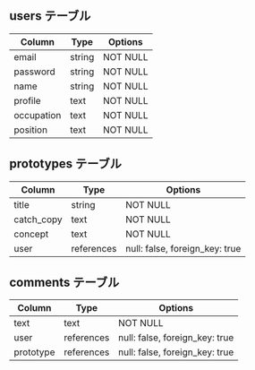 ## users テーブル

| Column     | Type      | Options       |
|----------  | --------- | ------------- |
| email      | string    | NOT NULL      |
| password   | string    | NOT NULL      |
| name       | string    | NOT NULL      |
| profile    | text      | NOT NULL      |
| occupation | text      | NOT NULL      |
| position   | text      | NOT NULL      |


## prototypes テーブル

| Column     | Type       | Options                        |
|---------   | ---------  | ------------------------------ |
| title      | string     | NOT NULL                       |
| catch_copy | text       | NOT NULL                       |
| concept    | text       | NOT NULL                       |
| user       | references | null: false, foreign_key: true |

## comments テーブル

| Column     | Type       | Options                        |
|---------   | ---------  | ------------------------------ |
| text       | text       | NOT NULL                       |
| user       | references | null: false, foreign_key: true |
| prototype  | references | null: false, foreign_key: true |
